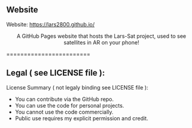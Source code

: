 ## Website

Website: <a href="https://lars2800.github.io/">https://lars2800.github.io/</a>

<div style="text-align: center;">
  <p>A GitHub Pages website that hosts the Lars-Sat project, used to see satellites in AR on your phone!</p>
</div>

========================

## Legal ( see LICENSE file ):

License Summary ( not legaly binding see LICENSE file ):
- You can contribute via the GitHub repo.
- You can use the code for personal projects.
- You cannot use the code commercially.
- Public use requires my explicit permission and credit.
